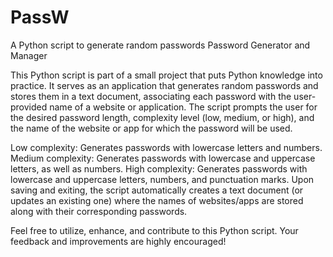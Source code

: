 # PassW
A Python script to generate random passwords
Password Generator and Manager

This Python script is part of a small project that puts Python knowledge into practice. It serves as an application that generates random passwords and stores them in a text document, associating each password with the user-provided name of a website or application. The script prompts the user for the desired password length, complexity level (low, medium, or high), and the name of the website or app for which the password will be used.

Low complexity: Generates passwords with lowercase letters and numbers.
Medium complexity: Generates passwords with lowercase and uppercase letters, as well as numbers.
High complexity: Generates passwords with lowercase and uppercase letters, numbers, and punctuation marks.
Upon saving and exiting, the script automatically creates a text document (or updates an existing one) where the names of websites/apps are stored along with their corresponding passwords.

Feel free to utilize, enhance, and contribute to this Python script. Your feedback and improvements are highly encouraged!
